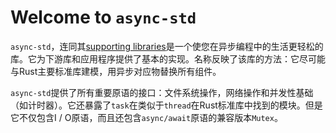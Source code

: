 # Welcome to `async-std`

`async-std`，连同其[supporting libraries][organization]是一个使您在异步编程中的生活更轻松的库。它为下游库和应用程序提供了基本的实现。名称反映了该库的方法：它尽可能与Rust主要标准库建模，用异步对应物替换所有组件。

`async-std`提供了所有重要原语的接口：文件系统操作，网络操作和并发性基础（如计时器）。它还暴露了`task`在类似于`thread`在Rust标准库中找到的模块。但是它不仅包含I / O原语，而且还包含`async/await`原语的兼容版本`Mutex`。

[organization]: https://github.com/async-rs
